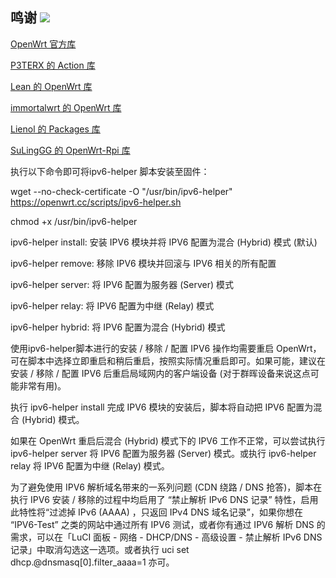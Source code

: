 

## 鸣谢 [![](https://img.shields.io/badge/-跪谢各大佬-FFFFFF.svg)](#鸣谢-)
 
[OpenWrt 官方库](https://github.com/openwrt/openwrt)

[P3TERX 的 Action 库](https://github.com/P3TERX/Actions-OpenWrt)

[Lean 的 OpenWrt 库](https://github.com/coolsnowwolf/lede)

[immortalwrt 的 OpenWrt 库](https://github.com/immortalwrt/immortalwrt)

[Lienol 的 Packages 库](https://github.com/Lienol/openwrt-packages)

[SuLingGG 的 OpenWrt-Rpi 库](https://github.com/SuLingGG/OpenWrt-Rpi)


执行以下命令即可将ipv6-helper 脚本安装至固件：

wget --no-check-certificate -O "/usr/bin/ipv6-helper" https://openwrt.cc/scripts/ipv6-helper.sh

chmod +x /usr/bin/ipv6-helper

ipv6-helper install: 安装 IPV6 模块并将 IPV6 配置为混合 (Hybrid) 模式 (默认)

ipv6-helper remove: 移除 IPV6 模块并回滚与 IPV6 相关的所有配置

ipv6-helper server: 将 IPV6 配置为服务器 (Server) 模式

ipv6-helper relay: 将 IPV6 配置为中继 (Relay) 模式

ipv6-helper hybrid: 将 IPV6 配置为混合 (Hybrid) 模式

 
使用ipv6-helper脚本进行的安装 / 移除 / 配置 IPV6 操作均需要重启 OpenWrt，可在脚本中选择立即重启和稍后重启，按照实际情况重启即可。如果可能，建议在安装 / 移除 / 配置 IPV6 后重启局域网内的客户端设备 (对于群晖设备来说这点可能非常有用)。

执行 ipv6-helper install 完成 IPV6 模块的安装后，脚本将自动把 IPV6 配置为混合 (Hybrid) 模式。

如果在 OpenWrt 重启后混合 (Hybrid) 模式下的 IPV6 工作不正常，可以尝试执行 ipv6-helper server 将 IPV6 配置为服务器 (Server) 模式。或执行 ipv6-helper relay 将 IPV6 配置为中继 (Relay) 模式。

为了避免使用 IPV6 解析域名带来的一系列问题 (CDN 绕路 / DNS 抢答)，脚本在执行 IPV6 安装 / 移除的过程中均启用了 “禁止解析 IPv6 DNS 记录” 特性，启用此特性将“过滤掉 IPv6 (AAAA) ，只返回 IPv4 DNS 域名记录”，如果你想在 “IPV6-Test” 之类的网站中通过所有 IPV6 测试，或者你有通过 IPV6 解析 DNS 的需求，可以在「LuCI 面板 - 网络 - DHCP/DNS - 高级设置 - 禁止解析 IPv6 DNS 记录」中取消勾选这一选项。或者执行 uci set dhcp.@dnsmasq[0].filter_aaaa=1 亦可。
